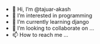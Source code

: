 - 👋 Hi, I’m @tajuar-akash
- 👀 I’m interested in programming
- 🌱 I’m currently learning django
- 💞️ I’m looking to collaborate on ...
- 📫 How to reach me ...

<!---
tajuar-akash-hub/tajuar-akash-hub is a ✨ special ✨ repository because its `README.md` (this file) appears on your GitHub profile.
You can click the Preview link to take a look at your changes.
--->
